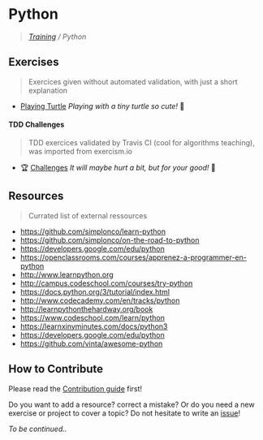 # Python

>_[Training](https://github.com/simplonco/training) / Python_

## Exercises

> Exercices given without automated validation, with just a short explanation

* [Playing Turtle](https://github.com/simplonco/python-playing-turtle) _Playing with a tiny turtle so cute!_ :turtle:

#### TDD Challenges

> TDD exercices validated by Travis CI (cool for algorithms teaching), was imported from exercism.io

* :trophy: [Challenges](https://github.com/simplonco/python-challenges) _It will maybe hurt a bit, but for your good!_ :cactus:

## Resources

> Currated list of external ressources

* https://github.com/simplonco/learn-python
* https://github.com/simplonco/on-the-road-to-python
* https://developers.google.com/edu/python
* https://openclassrooms.com/courses/apprenez-a-programmer-en-python
* http://www.learnpython.org
* http://campus.codeschool.com/courses/try-python
* https://docs.python.org/3/tutorial/index.html
* http://www.codecademy.com/en/tracks/python
* http://learnpythonthehardway.org/book
* https://www.codeschool.com/learn/python
* https://learnxinyminutes.com/docs/python3
* https://developers.google.com/edu/python
* https://github.com/vinta/awesome-python

## How to Contribute

Please read the [Contribution guide](https://github.com/simplonco/training/blob/master/CONTRIBUTING.md) first!

Do you want to add a resource? correct a mistake? Or do you need a new exercise or project to cover a topic? Do not hesitate to write an [issue](https://github.com/simplonco/python-training/issues)!

_To be continued.._
